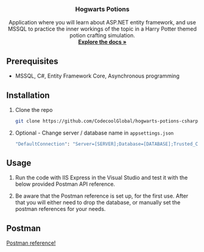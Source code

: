 <h3 align="center">Hogwarts Potions</h3>

  <p align="center">
    Application where you will learn about ASP.NET entity framework, and use MSSQL to practice the inner workings of the topic in a Harry Potter themed potion crafting simulation.
    <br />
    <a href="https://github.com/CodecoolGlobal/hogwarts-potions-csharp-szanil"><strong>Explore the docs »</strong></a>
  </p>

## Prerequisites

* MSSQL, C#, Entity Framework Core, Asynchronous programming

## Installation

1. Clone the repo
   ```sh
   git clone https://github.com/CodecoolGlobal/hogwarts-potions-csharp-szanil.git
   ```
2. Optional - Change server / database name in `appsettings.json`
   ```sh
   "DefaultConnection": "Server=[SERVER];Database=[DATABASE];Trusted_Connection=True;MultipleActiveResultSets=true"
   ```

## Usage

1. Run the code with IIS Express in the Visual Studio and test it with the below provided Postman API reference.

2. Be aware that the Postman reference is set up, for the first use. After that you will either need to drop the database, or manually set the postman references for your needs.

## Postman
[Postman reference!](https://www.getpostman.com/collections/cefff819b1a627d3eb2d)
